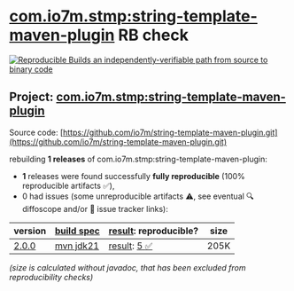 [com.io7m.stmp:string-template-maven-plugin](https://central.sonatype.com/artifact/com.io7m.stmp/string-template-maven-plugin/versions) RB check
=======

[![Reproducible Builds](https://reproducible-builds.org/images/logos/rb.svg) an independently-verifiable path from source to binary code](https://reproducible-builds.org/)

## Project: [com.io7m.stmp:string-template-maven-plugin](https://central.sonatype.com/artifact/com.io7m.stmp/string-template-maven-plugin/versions)

Source code: [https://github.com/io7m/string-template-maven-plugin.git](https://github.com/io7m/string-template-maven-plugin.git)

rebuilding **1 releases** of com.io7m.stmp:string-template-maven-plugin:
- **1** releases were found successfully **fully reproducible** (100% reproducible artifacts :white_check_mark:),
- 0 had issues (some unreproducible artifacts :warning:, see eventual :mag: diffoscope and/or :memo: issue tracker links):

| version | [build spec](/BUILDSPEC.md) | [result](https://reproducible-builds.org/docs/jvm/): reproducible? | size |
| -- | --------- | ------ | -- |
| [2.0.0](https://central.sonatype.com/artifact/com.io7m.stmp/string-template-maven-plugin/2.0.0/pom) | [mvn jdk21](string-template-maven-plugin-2.0.0.buildspec) | [result](string-template-maven-plugin-2.0.0.buildinfo): [5 :white_check_mark: ](string-template-maven-plugin-2.0.0.buildcompare) | 205K |

<i>(size is calculated without javadoc, that has been excluded from reproducibility checks)</i>
